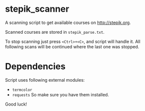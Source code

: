 # stepik_scanner
A scanning script to get available courses on http://stepik.org.

Scanned courses are stored in `stepik_parse.txt`.

To stop scanning just press `<Ctrl>+<C>`, and script will handle it.
All following scans will be continued where the last one was stopped.

# Dependencies
Script uses following external modules:
* `termcolor`
* `requests`
So make sure you have them installed.

Good luck!
